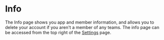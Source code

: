 # Info

The Info page shows you app and member information, and allows you to delete your account if you aren't a member of any teams. The info page can be accessed from the top right of the [Settings](broken-reference) page.
